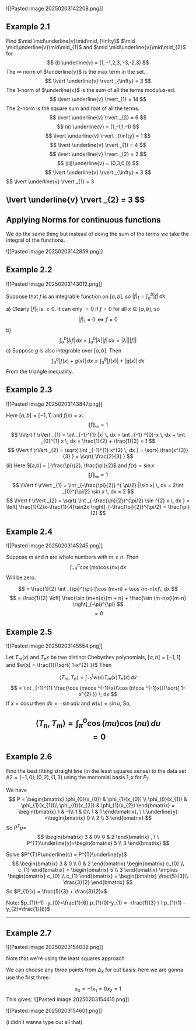 
![[Pasted image 20250203142208.png]]

## Example 2.1

Find $\mid \mid\underline{v}\mid\mid_{\infty}$ $\mid \mid\underline{v}\mid\mid_{1}$ and $\mid \mid\underline{v}\mid\mid_{2}$ for $$
(i) \underline{v} = (1, -1,2,3, -3,-2,3)
$$
The $\infty$ norm of $\underline{v}$ is the max term in the set.
$$
\lvert \underline{v} \rvert _{\infty} = 3
$$
The 1-norm of $\underline{v}$ is the sum of all the terms modulus-ed.
$$
\lvert \underline{v} \rvert_{1} = 14
$$
The 2-norm is the square sum and root of all the terms.
$$
\lvert \underline{v} \rvert _{2} = 6
$$
$$
(ii) \underline{v} = (1,-1,1,-1)
$$
$$
\lvert \underline{v} \rvert _{\infty} = 1
$$
$$
\lvert \underline{v} \rvert _{1} = 4
$$
$$
\lvert \underline{v} \rvert _{2} = 2
$$
$$
(iii)\underline{v} = (0,3,0,0)
$$
$$
\lvert \underline{v} \rvert _{\infty} = 3
$$
$$
\lvert \underline{v} \rvert _{1} = 3

$$
$$
\lvert \underline{v} \rvert _{2} = 3
$$
---

## Applying Norms for continuous functions

We do the same thing but instead of doing the sum of the terms we take the integral of the functions.

![[Pasted image 20250203142859.png]]

## Example 2.2

![[Pasted image 20250203143012.png]]

Suppose that $f$ is an integrable function on $[a,b]$, so $\lvert f \rvert_{1} = \int _{a}^{b} \lvert f \rvert \, dx$.

a) Clearly $\lvert f \rvert_{1}$ is $\geq 0$. It can only $= 0$ if $f = 0$ for all $x \in [a,b]$, so $$
\lvert f \rvert _{1} = 0 \iff f = 0
$$
b) $$
    \int _{a}^{b}\lvert \lambda f \rvert  \, dx = \int _{a}^{b}\lvert \lambda \rvert \lvert f \rvert   \, dx  = \lvert \lambda \rvert \lvert \lvert f \rvert  \rvert 
$$
c) Suppose $g$ is also integrable over $[a,b]$. Then $$
\int _{a}^{b}\lvert f(x)+g(x) \rvert  \, dx \leq \int _{a}^{b}|f(x)| + |g(x)| \, dx
$$
From the triangle inequality.


## Example 2.3

![[Pasted image 20250203143847.png]]

Here $[a,b] = [-1,1]$ and $f(x) = x$. $$
\lVert f \rVert _{\infty} = 1
$$
$$
\lVert f \rVert _{1} = \int _{-1}^{1} |x| \, dx = \int _{-1} ^{0}-x \, dx  + \int _{0}^{1} x \, dx  = \frac{1}{2} + \frac{1}{2} = 1
$$
$$
\lVert f \rVert _{2} = \sqrt{ \int _{-1}^{1} x^{2} \, dx  } = \sqrt{ \frac{x^{3}}{3} } = \sqrt{ \frac{2}{3} }
$$
(ii) Here $[a,b] = [-\frac{\pi}{2}, \frac{\pi}{2}$ and $f(x) = \sin x$
$$
\lVert f \rVert _{\infty} = 1
$$
$$
\lVert f \rVert _{1} = \int _{-\frac{\pi}{2}} ^{ \pi/2} |\sin x| \, dx = 2\int _{0}^{\pi/2} \sin x \, dx = 2 
$$
$$
\lVert f \rVert _{2} = \sqrt{ \int _{-\frac{\pi}{2}}^{\pi/2} \sin ^{2} x \, dx  } = \left[ \frac{1}{2}x-\frac{1}{4}\sin2x \right]_{-\frac{\pi}{2}}^{\pi/2} = \frac{\pi}{2}
$$

## Example 2.4

![[Pasted image 20250203145245.png]]


Suppose $m$ and $n$ are whole numbers with $m \neq n$. Then $$
\int _{-\pi} ^{\pi} \cos (mx)\cos (nx) \, dx 
$$
Will be zero.

$$
= \frac{1}{2} \int _{\pi}^{\pi} [\cos (m+n) + \cos (m-n)x]\, dx 
$$
$$
= \frac{1}{2} \left[ \frac{\sin (m+n)x}{m + n} + \frac{\sin (m-n)x}{m-n} \right]_{-\pi}^{\pi}
$$
$$
=0
$$
## Example 2.5

![[Pasted image 20250203145554.png]]

Let $T_{m}(x)$ and $T_{n}x$ be two distinct Chebyshev polynomials, $[a,b] = [-1,1]$ and $w(x) = \frac{1}{\sqrt{ 1-x^{2} }}$ Then

$$
\langle T_{m}, T_{n} \rangle = \int _{-1}^{1}w(x)T_{m}(x)T_{n}(x) \, dx
$$
$$
= \int _{-1}^{1} \frac{\cos (m\cos ^{-1}(x))\cos (n\cos ^{-1}x)}{\sqrt{ 1-x^{2} }} \, dx
$$
If $x = \cos u$ then $dx = -\sin u du$ and $w(u) = \sin u$, So,

$$
\langle T_{n},T_{m} \rangle = \int_{\pi}^{0} \cos (m u)\cos (n u) \, du 
    $$
$$
= 0
$$
---

## Example 2.6

Find the best fitting straight line (in the least squares sense) to the data set
$∆2 = {(−1, 0), (0, 2), (1, 3)}$ using the monomial basis ${1, x}$ for $P_{1}$.

We have $$
P = \begin{bmatrix}
\phi_{0}(x_{0}) & \phi_{1}(x_{0}) \\
\phi_{0}(x_{1})  & \phi_{1}(x_{1})\\
\phi_{0}(x_{2})  &  \phi_{1}(x_{2})
\end{bmatrix} = \begin{bmatrix}
1  & -1\\
1  & 0\\
1 & 1
\end{bmatrix}, \ \  \underline{y} =\begin{bmatrix}
0 \\
2 \\
3
\end{bmatrix}
$$
So $P^{T}p =$ $$
\begin{bmatrix}
3  & 0\\
0 & 2
\end{bmatrix} , \ \ P^{T}\underline{y}=\begin{bmatrix}
5 \\
3
\end{bmatrix}
$$

Solve $P^{T}P\underline{c} = P^{T}\underline{y}$
$$
\begin{bmatrix}
3 & 0 \\
0 & 2
\end{bmatrix} \begin{bmatrix}
c_{0} \\
c_{1}
\end{bmatrix} = \begin{bmatrix}
5 \\
3
\end{bmatrix} \implies \begin{bmatrix}
c_{0} \\
c_{1}
\end{bmatrix} = \begin{bmatrix}
\frac{5}{3}\\
\frac{3}{2}
\end{bmatrix}
$$
So $P_{1}(x) = \frac{5}{3} + \frac{3}{2}x$

Note: $p_{1}(-1) -y_{0}=\frac{1}{6},p_{1}(0)-y_{1} = -\frac{1}{3} \ \ p_{1}(1) - y_{2}=\frac{1}{6}$

---

## Example 2.7

![[Pasted image 20250203154032.png]]

Note that we're using the least squares approach

We can choose any three points from $\Delta_{3}$ for out basis: here we are gonna use the first three.

$$
x_{0} = - 1 x_{1} = 0 x_{2} = 1
$$
This gives:
![[Pasted image 20250203154415.png]]

![[Pasted image 20250203154601.png]]

(i didn't wanna type out all that)


